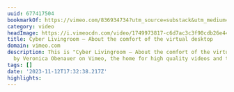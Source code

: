 ```yaml
---
uuid: 677417504
bookmarkOf: https://vimeo.com/836934734?utm_source=substack&utm_medium=email
category: video
headImage: https://i.vimeocdn.com/video/1749973817-c6d7ac3c3f90cdb26e4438f766188aa499f3ecd5898503b56ef3485ee7f1b805-d?f=webp
title: Cyber Livingroom – About the comfort of the virtual desktop
domain: vimeo.com
description: This is "Cyber Livingroom – About the comfort of the virtual desktop"
  by Veronica Obenauer on Vimeo, the home for high quality videos and the people…
tags: []
date: '2023-11-12T17:32:38.217Z'
highlights: 
---
```



